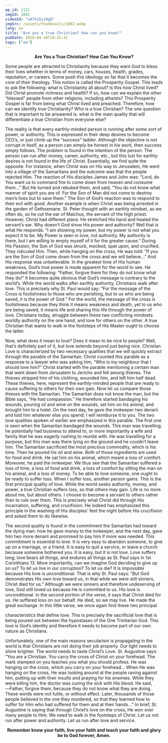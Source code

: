 ```yaml
---
wp_id: 1121
imgId: 1082
videoId: "u47Vu5i34gQ"
imgSrc: /assets/thumbnails/1082.webp
lang: en
title: "Are you a true Christian? How can you know?"
pubDate: 2018-04-18T10:32:42
tags: ["aa"]
---
```


<!-- page: 6 -->

<p style="text-align: center;"><strong>Are You a True Christian? How Can You Know?</strong></p>
<p>Some people are attracted to Christianity because they want God to bless their lives whether in terms of money, cars, houses, health, grades, reputation, or careers. Some push this ideology so far that it becomes the core of their theology. This notion is called the Prosperity Gospel. This leads to ask the following: what is Christianity all about? Is this how Christ lived? Did Christ promote richness and health? If so, how can we explain the other “blessed” people from other religions, including atheists? This Prosperity Gospel is far from being what Christ lived and preached. Therefore, how can we identify true Christianity? Who is a true Christian? The one question that is important to be answered is: what is the main quality that will differentiate a true Christian from everyone else?</p>
<p>The reality is that every earthly-minded person is running after some sort of power, or authority. This is expressed in their deep desires to become CEO’s, or just climb up the “success” ladder. Although the objective is not corrupt in itself, as a person can simply be honest in his work, then success simply follows. The problem is found in the intention of the person. The person can run after money, career, authority, etc., but this lust for earthly desires is not found in the life of Christ. Essentially, we find quite the opposite. For instance, when Christ was on His way to Jerusalem, He went into a village of the Samaritans and the outcome was that the people rejected Him. The reaction of His disciples James and John was: “Lord, do You want us to command fire to come down from heaven and consume them…” But He turned and rebuked them, and said, “You do not know what manner of spirit you are of. For the Son of Man did not come to destroy men&#8217;s lives but to save them.” The Son of God’s reaction was to respond to their evil with good. Another example is when Christ was being arrested in the garden of Gethsemane. St. Peter thought with an earthly mindset, as we often do, so he cut the ear of Malchus, the servant of the high priest. However, Christ had different plans: He stretched His hand and healed the servant’s ear. Why doesn’t God show His power and authority? Well that is what He responds: “I am showing my power, but my power is not what you expect it to be. My Power is seen in love, not authority. My authority is there, but I am willing to empty myself of it for the greater cause.” During His Passion, the Son of God was struck, mocked, spat upon, and crucified. They ridiculed Him. Then, while hanging on the cross, He was told: “If you are the Son of God come down from the cross and we will believe…” And His response was unbelievable. In the greatest time of His human weakness, God’s true power is made apparent for the world to see. He responded the following: “Father, forgive them for they do not know what they do!” It becomes quite obvious that God’s message is contrary to the world’s. While the world walks after earthly authority, Christians walk after love. This is precisely why St. Paul would say: “For the message of the Cross is foolishness to those who are perishing, but to us who are being saved, it is the power of God.” For the world, the message of the cross is foolishness because they think it means weakness and death, yet to us who are being saved, it means life and sharing this life through the power of love. Christians today, struggle between these two conflicting mindsets: worldly authority on the one hand, and love for others on the other. A true Christian that wants to walk in the footsteps of His Master ought to choose the latter.</p>
<p>Now, what does it mean to love? Does it mean to be nice to people? Well, that’s definitely part of it, but love extends beyond just being nice. Christian Love is characterized by two necessary qualities that we will quickly extract through the parable of the Samaritan. Christ counted this parable as a response to a lawyer who was asking him, “Who is my neighbour that I should love him?” Christ started with the parable mentioning a certain man that went down from Jerusalem to Jericho and fell among thieves. The thieves stripped him of his clothing, wounded him, and left him half dead. These thieves, here, represent the earthly-minded people that are ready to cause suffering to others for their own gain. Now let us compare those thieves with the Samaritan. The Samaritan does not know the man, but the Bible says, “He had compassion.” He therefore started bandaging his wounds, pouring oil and wine on the wounds, set him on his animal, and brought him to a hotel. On the next day, he gave the innkeeper two denarii and told him whatever else you spend; I will reimburse it to you. The two love qualities spoken of earlier are emphasized in this parable. The first one is seen when the Samaritan bandaged the wounds. This man was travelling; he potentially had business to attend to, or more importantly a wife and family that he was eagerly rushing to reunite with. He was travelling for a purpose, but this man was there lying on the ground and he couldn’t leave him. The Samaritan sacrificed the most precious commodity, which is his time. Then he poured his oil and wine. Both of those ingredients are used for food and drink. He sat him on his animal, which meant a loss of comfort. Moreover, he paid the innkeeper. We thus see that the Samaritan suffered a loss of time, a loss of food and drink, a loss of comfort by sitting the man on his animal, and a loss of money. To be able to love someone, one ought to be ready to suffer loss. When I suffer loss, another person gains. This is the first principal quality of love. While the world seeks authority, money, and power, a true Christian suffers loss, so that others may gain. Life is no more about me, but about others. I choose to become a servant to others rather than to rule over them. This is precisely what Christ did through His incarnation, suffering, and crucifixion. He indeed has emphasized this principle in the washing of His disciples’ feet the night before His crucifixion and asked them to do likewise.</p>
<p>The second quality is found in the commitment the Samaritan had toward the dying man: how he gave money to the innkeeper, and the next day, gave him two more denarii and promised to pay him if more was needed. This commitment is essential to love. It is very easy to abandon someone, to give up on a marriage, or a friend. It is easy to quit a service, or leave a church because someone bothered you. It is easy, but it is not love. Love suffers long; love bears all things, and endures all things as St. Paul says in 1st Corinthians 13. More importantly, can we imagine God deciding to give up on us? To let us live in our corruption? To let us die? It is impossible because His love is unconditional. That is why St. Paul says: “But God demonstrates His own love toward us, in that while we were still sinners, Christ died for us.” Although we were sinners and therefore undeserving of love, God still loved us because He is committed to us. His love is unconditional. In the second portion of the verse, it says that Christ died for us. He suffered loss on our behalf. He died, so we may live. He made the great exchange. In this little verse, we once again find these two principal</p>
<p>characteristics that define love. This is precisely the sacrificial love that is being poured out between the hypostases of the One Trinitarian God. This love is God’s identity and therefore it needs to become part of our own nature as Christians.</p>
<p>Unfortunately, one of the main reasons secularism is propagating in the world is that Christians are not doing their job properly. Our light needs to shine brighter. The world needs to taste Christ’s Love. St. Augustine says: “You are a Christian. You carry the cross of Christ on your forehead. The mark stamped on you teaches you what you should profess. He was hanging on the cross, which you carry on your forehead… When He was hanging on the cross, He was looking around at the people raving against him, putting up with their insults and praying for his enemies. While they were killing him, the doctor was curing the sick with His blood. He said, ―Father, forgive them, because they do not know what they are doing. These words were not futile, or without effect. Later, thousands of those people believed in the one they murdered, so that they learned how to suffer for Him who had suffered for them and at their hands&#8230;” In brief, St. Augustine is saying that through Christ’s love on the cross, He won over many people to Him. We need to walk in the footsteps of Christ. Let us not run after power and authority. Let us run after love and service.</p>
<p style="text-align: center;"><strong>Remember know your faith, live your faith and teach your faith and glory be to God forever, Amen.</strong></p>
